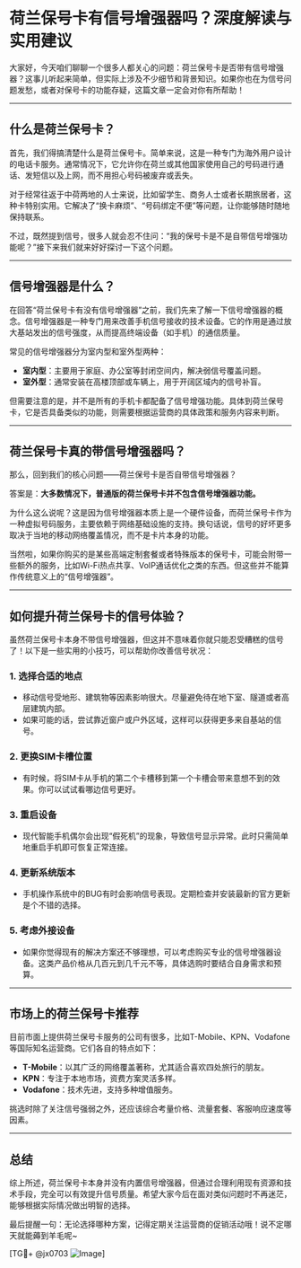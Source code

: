 # 荷兰保号卡有信号增强器吗？深度解读与实用建议

大家好，今天咱们聊聊一个很多人都关心的问题：荷兰保号卡是否带有信号增强器？这事儿听起来简单，但实际上涉及不少细节和背景知识。如果你也在为信号问题发愁，或者对保号卡的功能存疑，这篇文章一定会对你有所帮助！

---

## 什么是荷兰保号卡？

首先，我们得搞清楚什么是荷兰保号卡。简单来说，这是一种专门为海外用户设计的电话卡服务。通常情况下，它允许你在荷兰或其他国家使用自己的号码进行通话、发短信以及上网，而不用担心号码被废弃或丢失。

对于经常往返于中荷两地的人士来说，比如留学生、商务人士或者长期旅居者，这种卡特别实用。它解决了“换卡麻烦”、“号码绑定不便”等问题，让你能够随时随地保持联系。

不过，既然提到信号，很多人就会忍不住问：“我的保号卡是不是自带信号增强功能呢？”接下来我们就来好好探讨一下这个问题。

---

## 信号增强器是什么？

在回答“荷兰保号卡有没有信号增强器”之前，我们先来了解一下信号增强器的概念。信号增强器是一种专门用来改善手机信号接收的技术设备。它的作用是通过放大基站发出的信号强度，从而提高终端设备（如手机）的通信质量。

常见的信号增强器分为室内型和室外型两种：

- **室内型**：主要用于家庭、办公室等封闭空间内，解决弱信号覆盖问题。
- **室外型**：通常安装在高楼顶部或车辆上，用于开阔区域内的信号补盲。

但需要注意的是，并不是所有的手机卡都配备了信号增强功能。具体到荷兰保号卡，它是否具备类似的功能，则需要根据运营商的具体政策和服务内容来判断。

---

## 荷兰保号卡真的带信号增强器吗？

那么，回到我们的核心问题——荷兰保号卡是否自带信号增强器？

答案是：**大多数情况下，普通版的荷兰保号卡并不包含信号增强器功能。**

为什么这么说呢？这是因为信号增强器本质上是一个硬件设备，而荷兰保号卡作为一种虚拟号码服务，主要依赖于网络基础设施的支持。换句话说，信号的好坏更多取决于当地的移动网络覆盖情况，而不是卡片本身的功能。

当然啦，如果你购买的是某些高端定制套餐或者特殊版本的保号卡，可能会附带一些额外的服务，比如Wi-Fi热点共享、VoIP通话优化之类的东西。但这些并不能算作传统意义上的“信号增强器”。

---

## 如何提升荷兰保号卡的信号体验？

虽然荷兰保号卡本身不带信号增强器，但这并不意味着你就只能忍受糟糕的信号了！以下是一些实用的小技巧，可以帮助你改善信号状况：

### 1. **选择合适的地点**
   - 移动信号受地形、建筑物等因素影响很大。尽量避免待在地下室、隧道或者高层建筑内部。
   - 如果可能的话，尝试靠近窗户或户外区域，这样可以获得更多来自基站的信号。

### 2. **更换SIM卡槽位置**
   - 有时候，将SIM卡从手机的第二个卡槽移到第一个卡槽会带来意想不到的效果。你可以试试看哪边信号更好。

### 3. **重启设备**
   - 现代智能手机偶尔会出现“假死机”的现象，导致信号显示异常。此时只需简单地重启手机即可恢复正常连接。

### 4. **更新系统版本**
   - 手机操作系统中的BUG有时会影响信号表现。定期检查并安装最新的官方更新是个不错的选择。

### 5. **考虑外接设备**
   - 如果你觉得现有的解决方案还不够理想，可以考虑购买专业的信号增强器设备。这类产品价格从几百元到几千元不等，具体选购时要结合自身需求和预算。

---

## 市场上的荷兰保号卡推荐

目前市面上提供荷兰保号卡服务的公司有很多，比如T-Mobile、KPN、Vodafone等国际知名运营商。它们各自的特点如下：

- **T-Mobile**：以其广泛的网络覆盖著称，尤其适合喜欢四处旅行的朋友。
- **KPN**：专注于本地市场，资费方案灵活多样。
- **Vodafone**：技术先进，支持多种增值服务。

挑选时除了关注信号强弱之外，还应该综合考量价格、流量套餐、客服响应速度等因素。

---

## 总结

综上所述，荷兰保号卡本身并没有内置信号增强器，但通过合理利用现有资源和技术手段，完全可以有效提升信号质量。希望大家今后在面对类似问题时不再迷茫，能够根据实际情况做出明智的选择。

最后提醒一句：无论选择哪种方案，记得定期关注运营商的促销活动哦！说不定哪天就能薅到羊毛呢~

[TG💪+ @jx0703 ![Image](https://github.com/user-attachments/assets/dbca1d08-cadb-493c-b0ec-ad6f7a83f270)]